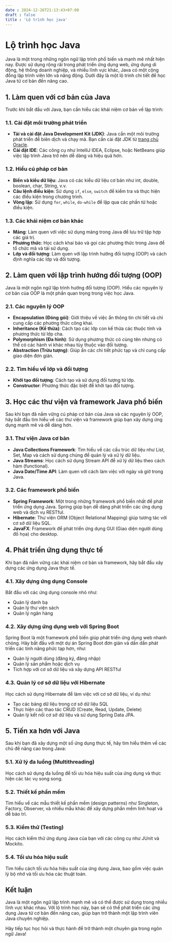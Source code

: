 ```yaml
---
date : 2024-12-26T21:13:43+07:00
draft : false
title : 'Lộ trình học java'
---
```

# Lộ trình học Java

Java là một trong những ngôn ngữ lập trình phổ biến và mạnh mẽ nhất hiện nay. Được sử dụng rộng rãi trong phát triển ứng dụng web, ứng dụng di động, hệ thống doanh nghiệp, và nhiều lĩnh vực khác, Java có một cộng đồng lập trình viên lớn và năng động. Dưới đây là một lộ trình chi tiết để học Java từ cơ bản đến nâng cao.

## 1. Làm quen với cơ bản của Java

Trước khi bắt đầu với Java, bạn cần hiểu các khái niệm cơ bản về lập trình:

### 1.1. Cài đặt môi trường phát triển
- **Tải và cài đặt Java Development Kit (JDK)**: Java cần một môi trường phát triển để biên dịch và chạy mã. Bạn cần cài đặt JDK từ [trang chủ Oracle](https://www.oracle.com/java/technologies/javase-jdk11-downloads.html).
- **Cài đặt IDE**: Các công cụ như IntelliJ IDEA, Eclipse, hoặc NetBeans giúp việc lập trình Java trở nên dễ dàng và hiệu quả hơn.

### 1.2. Hiểu cú pháp cơ bản
- **Biến và kiểu dữ liệu**: Java có các kiểu dữ liệu cơ bản như int, double, boolean, char, String, v.v.
- **Câu lệnh điều kiện**: Sử dụng `if`, `else`, `switch` để kiểm tra và thực hiện các điều kiện trong chương trình.
- **Vòng lặp**: Sử dụng `for`, `while`, `do-while` để lặp qua các phần tử hoặc điều kiện.

### 1.3. Các khái niệm cơ bản khác
- **Mảng**: Làm quen với việc sử dụng mảng trong Java để lưu trữ tập hợp các giá trị.
- **Phương thức**: Học cách khai báo và gọi các phương thức trong Java để tổ chức mã và tái sử dụng.
- **Lớp và đối tượng**: Làm quen với lập trình hướng đối tượng (OOP) và cách định nghĩa các lớp và đối tượng.

## 2. Làm quen với lập trình hướng đối tượng (OOP)

Java là một ngôn ngữ lập trình hướng đối tượng (OOP). Hiểu các nguyên lý cơ bản của OOP là một phần quan trọng trong việc học Java.

### 2.1. Các nguyên lý OOP
- **Encapsulation (Đóng gói)**: Giới thiệu về việc ẩn thông tin chi tiết và chỉ cung cấp các phương thức công khai.
- **Inheritance (Kế thừa)**: Cách tạo các lớp con kế thừa các thuộc tính và phương thức từ lớp cha.
- **Polymorphism (Đa hình)**: Sử dụng phương thức có cùng tên nhưng có thể có các hành vi khác nhau tùy thuộc vào đối tượng.
- **Abstraction (Trừu tượng)**: Giúp ẩn các chi tiết phức tạp và chỉ cung cấp giao diện đơn giản.

### 2.2. Tìm hiểu về lớp và đối tượng
- **Khởi tạo đối tượng**: Cách tạo và sử dụng đối tượng từ lớp.
- **Constructor**: Phương thức đặc biệt để khởi tạo đối tượng.

## 3. Học các thư viện và framework Java phổ biến

Sau khi bạn đã nắm vững cú pháp cơ bản của Java và các nguyên lý OOP, hãy bắt đầu tìm hiểu về các thư viện và framework giúp bạn xây dựng ứng dụng mạnh mẽ và dễ dàng hơn.

### 3.1. Thư viện Java cơ bản
- **Java Collections Framework**: Tìm hiểu về các cấu trúc dữ liệu như List, Set, Map và cách sử dụng chúng để quản lý và xử lý dữ liệu.
- **Java Streams**: Học cách sử dụng Stream API để xử lý dữ liệu theo cách hàm (functional).
- **Java Date/Time API**: Làm quen với cách làm việc với ngày và giờ trong Java.

### 3.2. Các framework phổ biến
- **Spring Framework**: Một trong những framework phổ biến nhất để phát triển ứng dụng Java. Spring giúp bạn dễ dàng phát triển các ứng dụng web và dịch vụ RESTful.
- **Hibernate**: Thư viện ORM (Object Relational Mapping) giúp tương tác với cơ sở dữ liệu SQL.
- **JavaFX**: Framework để phát triển ứng dụng GUI (Giao diện người dùng đồ họa) cho desktop.

## 4. Phát triển ứng dụng thực tế

Khi bạn đã nắm vững các khái niệm cơ bản và framework, hãy bắt đầu xây dựng các ứng dụng Java thực tế.

### 4.1. Xây dựng ứng dụng Console
Bắt đầu với các ứng dụng console nhỏ như:
- Quản lý danh bạ
- Quản lý thư viện sách
- Quản lý ngân hàng

### 4.2. Xây dựng ứng dụng web với Spring Boot
Spring Boot là một framework phổ biến giúp phát triển ứng dụng web nhanh chóng. Hãy bắt đầu với một dự án Spring Boot đơn giản và dần dần phát triển các tính năng phức tạp hơn, như:
- Quản lý người dùng (đăng ký, đăng nhập)
- Quản lý sản phẩm hoặc dịch vụ
- Tích hợp với cơ sở dữ liệu và xây dựng API RESTful

### 4.3. Quản lý cơ sở dữ liệu với Hibernate
Học cách sử dụng Hibernate để làm việc với cơ sở dữ liệu, ví dụ như:
- Tạo các bảng dữ liệu trong cơ sở dữ liệu SQL
- Thực hiện các thao tác CRUD (Create, Read, Update, Delete)
- Quản lý kết nối cơ sở dữ liệu và sử dụng Spring Data JPA.

## 5. Tiến xa hơn với Java

Sau khi bạn đã xây dựng một số ứng dụng thực tế, hãy tìm hiểu thêm về các chủ đề nâng cao trong Java:

### 5.1. Xử lý đa luồng (Multithreading)
Học cách sử dụng đa luồng để tối ưu hóa hiệu suất của ứng dụng và thực hiện các tác vụ song song.

### 5.2. Thiết kế phần mềm
Tìm hiểu về các mẫu thiết kế phần mềm (design patterns) như Singleton, Factory, Observer, và nhiều mẫu khác để xây dựng phần mềm linh hoạt và dễ bảo trì.

### 5.3. Kiểm thử (Testing)
Học cách kiểm thử ứng dụng Java của bạn với các công cụ như JUnit và Mockito.

### 5.4. Tối ưu hóa hiệu suất
Tìm hiểu cách tối ưu hóa hiệu suất của ứng dụng Java, bao gồm việc quản lý bộ nhớ và tối ưu hóa các thuật toán.

## Kết luận

Java là một ngôn ngữ lập trình mạnh mẽ và có thể được sử dụng trong nhiều lĩnh vực khác nhau. Với lộ trình học này, bạn sẽ có thể phát triển các ứng dụng Java từ cơ bản đến nâng cao, giúp bạn trở thành một lập trình viên Java chuyên nghiệp.

Hãy tiếp tục học hỏi và thực hành để trở thành một chuyên gia trong ngôn ngữ Java!




